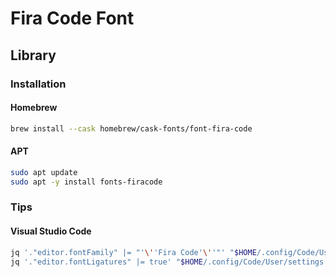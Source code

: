 # Fira Code Font

<!--
https://medium.com/@docodemore/an-alternative-to-operator-mono-font-6e5d040e1c7e
https://medium.com/@peterpme/operator-mono-fira-code-the-best-of-both-worlds-191be512fd5e
-->

## Library

### Installation

#### Homebrew

```sh
brew install --cask homebrew/cask-fonts/font-fira-code
```

#### APT

```sh
sudo apt update
sudo apt -y install fonts-firacode
```

### Tips

#### Visual Studio Code

```sh
jq '."editor.fontFamily" |= "'\''Fira Code'\''"' "$HOME/.config/Code/User/settings.json" | sponge "$HOME/.config/Code/User/settings.json"
jq '."editor.fontLigatures" |= true' "$HOME/.config/Code/User/settings.json" | sponge "$HOME/.config/Code/User/settings.json"
```
